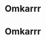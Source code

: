 # Omkarrr
<div class="main>
<img src="https://media0.giphy.com/media/3o7bu7wtT19WfBAt0Y/giphy.gif?cid=790b76114d67841f7c8a5159bd8a4745c277efde1893403d&rid=giphy.gif&ct=g">
  <h1>Omkarrr</h1>                                                                                                                                            
                                                                                                                                              </div>

